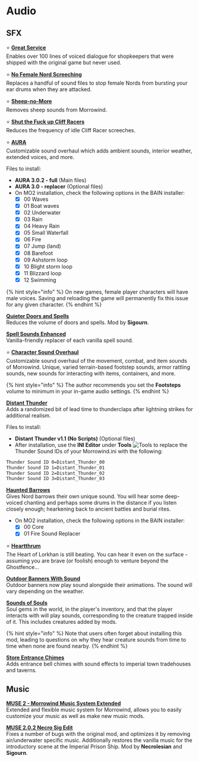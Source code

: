 # Audio

## SFX

⭐ [**Great Service**](https://www.nexusmods.com/morrowind/mods/47767)\
Enables over 100 lines of voiced dialogue for shopkeepers that were shipped with the original game but never used.

⭐ [**No Female Nord Screeching**](https://www.nexusmods.com/morrowind/mods/49232)\
Replaces a handful of sound files to stop female Nords from bursting your ear drums when they are attacked.

⭐ [**Sheep-no-More**](https://www.nexusmods.com/morrowind/mods/45168)\
Removes sheep sounds from Morrowind.

⭐ [**Shut the Fuck up Cliff Racers**](https://www.nexusmods.com/morrowind/mods/46588)\
Reduces the frequency of idle Cliff Racer screeches.

⭐ [**AURA**](https://www.nexusmods.com/morrowind/mods/48255)\
Customizable sound overhaul which adds ambient sounds, interior weather, extended voices, and more.

Files to install:

* **AURA 3.0.2 - full** (Main files)
* **AURA 3.0 - replacer** (Optional files)
* On MO2 installation, check the following options in the BAIN installer:
  * [x] 00 Waves
  * [x] 01 Boat waves
  * [x] 02 Underwater
  * [x] 03 Rain
  * [x] 04 Heavy Rain
  * [x] 05 Small Waterfall
  * [x] 06 Fire
  * [x] 07 Jump (land)
  * [x] 08 Barefoot
  * [x] 09 Ashstorm loop
  * [x] 10 Blight storm loop
  * [x] 11 Blizzard loop
  * [x] 12 Swimming

{% hint style="info" %}
On new games, female player characters will have male voices. Saving and reloading the game will permanently fix this issue for any given character.
{% endhint %}

[**Quieter Doors and Spells**](https://github.com/Sigourn/morrowind-sharprepository/blob/main/Quieter%20Doors%20and%20Spells.7z)\
Reduces the volume of doors and spells. Mod by **Sigourn**.

[**Spell Sounds Enhanced**](https://www.nexusmods.com/morrowind/mods/46338)\
Vanilla-friendly replacer of each vanilla spell sound.

⭐ [**Character Sound Overhaul**](https://www.nexusmods.com/morrowind/mods/49654)\
Customizable sound overhaul of the movement, combat, and item sounds of Morrowind. Unique, varied terrain-based footstep sounds, armor rattling sounds, new sounds for interacting with items, containers, and more.

{% hint style="info" %}
The author recommends you set the **Footsteps** volume to minimum in your in-game audio settings.
{% endhint %}

[**Distant Thunder**](https://www.nexusmods.com/morrowind/mods/43471)\
Adds a randomized bit of lead time to thunderclaps after lightning strikes for additional realism.

Files to install:

* **Distant Thunder v1.1 (No Scripts)** (Optional files)
* After installation, use the **INI Editor** under **Tools** ![Tools](https://raw.githubusercontent.com/Sigourn/nerevarrising/master/MO2\_ini.png) to replace the Thunder Sound IDs of your Morrowind.ini with the following:

```txt
Thunder Sound ID 0=Distant_Thunder_00
Thunder Sound ID 1=Distant_Thunder_01
Thunder Sound ID 2=Distant_Thunder_02
Thunder Sound ID 3=Distant_Thunder_03
```

[**Haunted Barrows**](https://www.nexusmods.com/morrowind/mods/46826)\
Gives Nord barrows their own unique sound. You will hear some deep-voiced chanting and perhaps some drums in the distance if you listen closely enough; hearkening back to ancient battles and burial rites.

* On MO2 installation, check the following options in the BAIN installer:
  * [x] 00 Core
  * [x] 01 Fire Sound Replacer

⭐ [**Heartthrum**](https://www.nexusmods.com/morrowind/mods/47178)\
The Heart of Lorkhan is still beating. You can hear it even on the surface - assuming you are brave (or foolish) enough to venture beyond the Ghostfence...

[**Outdoor Banners With Sound**](https://www.nexusmods.com/morrowind/mods/47068)\
Outdoor banners now play sound alongside their animations. The sound will vary depending on the weather.

[**Sounds of Souls**](https://www.nexusmods.com/morrowind/mods/45657)\
Soul gems in the world, in the player's inventory, and that the player interacts with will play sounds, corresponding to the creature trapped inside of it. This includes creatures added by mods.

{% hint style="info" %}
Note that users often forget about installing this mod, leading to questions on why they hear creature sounds from time to time when none are found nearby.
{% endhint %}

[**Store Entrance Chimes**](https://www.nexusmods.com/morrowind/mods/44586)\
Adds entrance bell chimes with sound effects to imperial town tradehouses and taverns.

## Music

[**MUSE 2 - Morrowind Music System Extended**](https://www.nexusmods.com/morrowind/mods/46200)\
Extended and flexible music system for Morrowind, allows you to easily customize your music as well as make new music mods.

[**MUSE 2.0.2 Necro Sig Edit**](https://github.com/Sigourn/morrowind-sharprepository/blob/main/MUSE%202.0.2%20Necro-Sig%20Edit.7z)\
Fixes a number of bugs with the original mod, and optimizes it by removing air/underwater specific music. Additionally restores the vanilla music for the introductory scene at the Imperial Prison Ship. Mod by **Necrolesian** and **Sigourn**.
